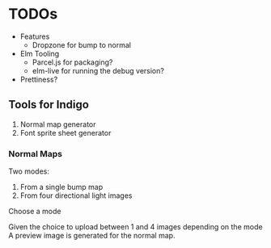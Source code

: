 # TODOs

- Features
  - Dropzone for bump to normal
- Elm Tooling
  - Parcel.js for packaging?
  - elm-live for running the debug version?
- Prettiness?

## Tools for Indigo

1. Normal map generator
2. Font sprite sheet generator

### Normal Maps

Two modes:

1. From a single bump map
2. From four directional light images

Choose a mode

Given the choice to upload between 1 and 4 images depending on the mode
A preview image is generated for the normal map.
